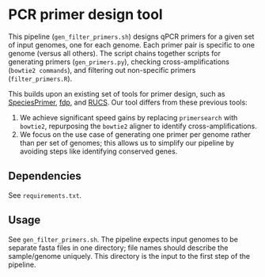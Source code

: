 # PCR primer design tool

This pipeline (`gen_filter_primers.sh`) designs qPCR primers for a given set of input genomes, one for each genome. Each primer pair is specific to one genome (versus all others). The script chains together scripts for generating primers (`gen_primers.py`), checking cross-amplifications (`bowtie2 commands`), and filtering out non-specific primers (`filter_primers.R`).

This builds upon an existing set of tools for primer design, such as [SpeciesPrimer](https://peerj.com/articles/8544), [fdp](https://github.com/widdowquinn/find_differential_primers), and [RUCS](https://bitbucket.org/genomicepidemiology/rucs/src/master/). Our tool differs from these previous tools:

1. We achieve significant speed gains by replacing `primersearch` with `bowtie2`, repurposing the `bowtie2` aligner to identify cross-amplifications.
2. We focus on the use case of generating one primer per genome rather than per set of genomes; this allows us to simplify our pipeline by avoiding steps like identifying conserved genes.

## Dependencies

See `requirements.txt`.

## Usage

See `gen_filter_primers.sh`. The pipeline expects input genomes to be separate fasta files in one directory; file names should describe the sample/genome uniquely. This directory is the input to the first step of the pipeline.
